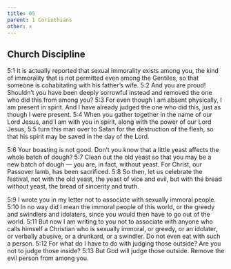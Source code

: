 ```yaml
---
title: 05
parent: 1 Corinthians
other: x
---
```


## Church Discipline

<a name="5:1">5:1</a> It is actually reported that sexual immorality exists among you, the kind of immorality that is not permitted even among the Gentiles, so that someone is cohabitating with his father’s wife. <a name="5:2">5:2</a> And you are proud! Shouldn’t you have been deeply sorrowful instead and removed the one who did this from among you? <a name="5:3">5:3</a> For even though I am absent physically, I am present in spirit. And I have already judged the one who did this, just as though I were present. <a name="5:4">5:4</a> When you gather together in the name of our Lord Jesus, and I am with you in spirit, along with the power of our Lord Jesus, <a name="5:5">5:5</a> turn this man over to Satan for the destruction of the flesh, so that his spirit may be saved in the day of the Lord.

<a name="5:6">5:6</a> Your boasting is not good. Don’t you know that a little yeast affects the whole batch of dough? <a name="5:7">5:7</a> Clean out the old yeast so that you may be a new batch of dough — you are, in fact, without yeast. For Christ, our Passover lamb, has been sacrificed. <a name="5:8">5:8</a> So then, let us celebrate the festival, not with the old yeast, the yeast of vice and evil, but with the bread without yeast, the bread of sincerity and truth.

<a name="5:9">5:9</a> I wrote you in my letter not to associate with sexually immoral people. <a name="5:10">5:10</a> In no way did I mean the immoral people of this world, or the greedy and swindlers and idolaters, since you would then have to go out of the world. <a name="5:11">5:11</a> But now I am writing to you not to associate with anyone who calls himself a Christian who is sexually immoral, or greedy, or an idolater, or verbally abusive, or a drunkard, or a swindler. Do not even eat with such a person. <a name="5:12">5:12</a> For what do I have to do with judging those outside? Are you not to judge those inside? <a name="5:13">5:13</a> But God will judge those outside. Remove the evil person from among you.
